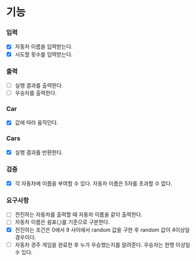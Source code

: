 # 기능

### 입력
- [x] 자동차 이름을 입력받는다.
- [x] 시도할 횟수를 입력받는다.

### 출력
- [ ] 실행 결과를 출력한다.
- [ ] 우승자를 출력한다.

### Car
- [x] 값에 따라 움직인다.

### Cars
- [x] 실행 결과를 반환한다.

### 검증
- [x] 각 자동차에 이름을 부여할 수 있다. 자동차 이름은 5자를 초과할 수 없다.

### 요구사항
- [ ] 전진하는 자동차를 출력할 때 자동차 이름을 같이 출력한다.
- [ ] 자동차 이름은 쉼표(,)를 기준으로 구분한다.
- [x] 전진하는 조건은 0에서 9 사이에서 random 값을 구한 후 random 값이 4이상일 경우이다.
- [ ] 자동차 경주 게임을 완료한 후 누가 우승했는지를 알려준다. 우승자는 한명 이상일 수 있다.
